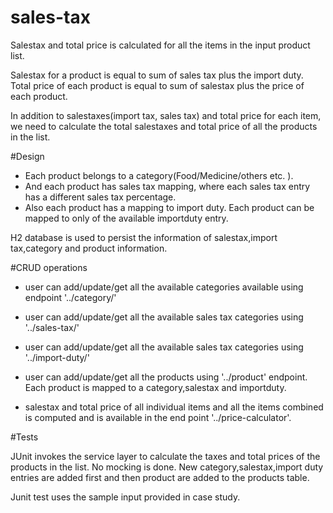 # sales-tax

Salestax and total price is calculated for all the items in the input product list.

Salestax for a product is equal to sum of sales tax plus the import duty. 
Total price of each product is equal to sum of salestax plus the price of each product.

In addition to salestaxes(import tax, sales tax) and total price for each item, we need to calculate the total salestaxes and total price of all the products in the list.

#Design
* Each product belongs to a category(Food/Medicine/others etc. ). 
* And each product has sales tax mapping, where each sales tax entry has a different sales tax percentage.
* Also each product has a mapping to import duty. Each product can be mapped to only of the available importduty entry.

H2 database is used to persist the information of salestax,import tax,category and product information.

#CRUD operations
* user can add/update/get all the available categories available using endpoint '../category/'
* user can add/update/get all the available sales tax categories using '../sales-tax/'
* user can add/update/get all the available sales tax categories using '../import-duty/'

* user can add/update/get all the products using '../product' endpoint. Each product is mapped to a category,salestax and importduty.

* salestax and total price of all individual items and all the items combined is computed and is available in the end point '../price-calculator'.


#Tests

JUnit invokes the service layer to calculate the taxes and total prices of the products in the list. 
No mocking is done. 
New category,salestax,import duty entries are added first and then product are added to the products table.

Junit test uses the sample input provided in case study.
